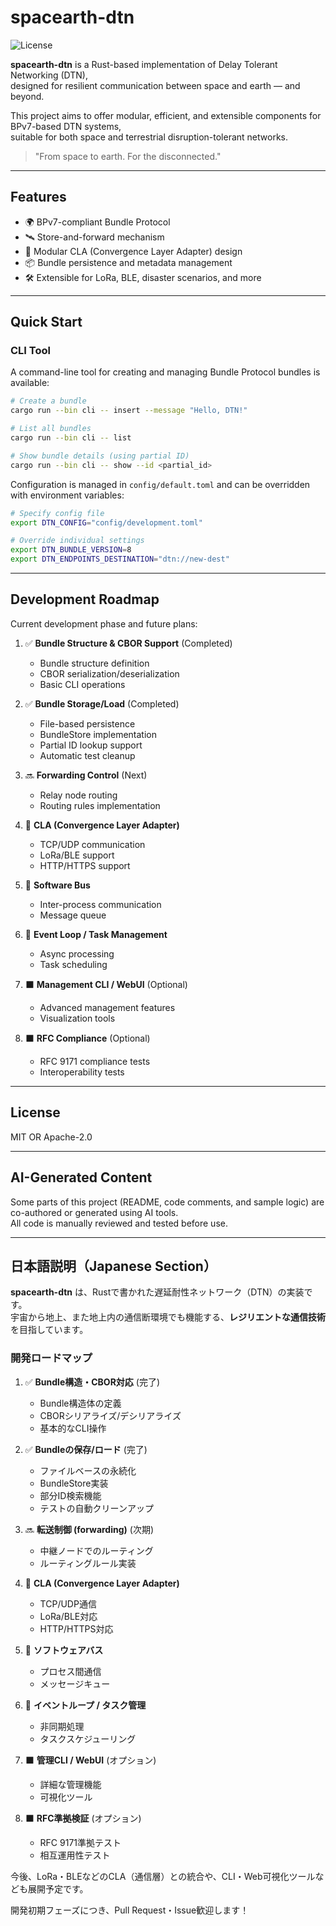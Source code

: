 # spacearth-dtn

![License](https://img.shields.io/badge/license-MIT%20OR%20Apache--2.0-blue)

**spacearth-dtn** is a Rust-based implementation of Delay Tolerant Networking (DTN),  
designed for resilient communication between space and earth — and beyond.

This project aims to offer modular, efficient, and extensible components for BPv7-based DTN systems,  
suitable for both space and terrestrial disruption-tolerant networks.

> "From space to earth. For the disconnected."

---

## Features

- 🌍 BPv7-compliant Bundle Protocol
- 🛰️ Store-and-forward mechanism
- 🔌 Modular CLA (Convergence Layer Adapter) design
- 📦 Bundle persistence and metadata management
- 🛠️ Extensible for LoRa, BLE, disaster scenarios, and more

---

## Quick Start

### CLI Tool

A command-line tool for creating and managing Bundle Protocol bundles is available:

```bash
# Create a bundle
cargo run --bin cli -- insert --message "Hello, DTN!"

# List all bundles
cargo run --bin cli -- list

# Show bundle details (using partial ID)
cargo run --bin cli -- show --id <partial_id>
```

Configuration is managed in `config/default.toml` and can be overridden with environment variables:

```bash
# Specify config file
export DTN_CONFIG="config/development.toml"

# Override individual settings
export DTN_BUNDLE_VERSION=8
export DTN_ENDPOINTS_DESTINATION="dtn://new-dest"
```

---

## Development Roadmap

Current development phase and future plans:

1. ✅ **Bundle Structure & CBOR Support** (Completed)
   - Bundle structure definition
   - CBOR serialization/deserialization
   - Basic CLI operations

2. ✅ **Bundle Storage/Load** (Completed)
   - File-based persistence
   - BundleStore implementation
   - Partial ID lookup support
   - Automatic test cleanup

3. 🔜 **Forwarding Control** (Next)
   - Relay node routing
   - Routing rules implementation

4. 🚧 **CLA (Convergence Layer Adapter)**
   - TCP/UDP communication
   - LoRa/BLE support
   - HTTP/HTTPS support

5. 🚧 **Software Bus**
   - Inter-process communication
   - Message queue

6. 🚧 **Event Loop / Task Management**
   - Async processing
   - Task scheduling

7. ⬛ **Management CLI / WebUI** (Optional)
   - Advanced management features
   - Visualization tools

8. ⬛ **RFC Compliance** (Optional)
   - RFC 9171 compliance tests
   - Interoperability tests

---

## License

MIT OR Apache-2.0

---

## AI-Generated Content

Some parts of this project (README, code comments, and sample logic) are co-authored or generated using AI tools.  
All code is manually reviewed and tested before use.

---

## 日本語説明（Japanese Section）

**spacearth-dtn** は、Rustで書かれた遅延耐性ネットワーク（DTN）の実装です。  
宇宙から地上、また地上内の通信断環境でも機能する、**レジリエントな通信技術**を目指しています。

### 開発ロードマップ

1. ✅ **Bundle構造・CBOR対応** (完了)
   - Bundle構造体の定義
   - CBORシリアライズ/デシリアライズ
   - 基本的なCLI操作

2. ✅ **Bundleの保存/ロード** (完了)
   - ファイルベースの永続化
   - BundleStore実装
   - 部分ID検索機能
   - テストの自動クリーンアップ

3. 🔜 **転送制御 (forwarding)** (次期)
   - 中継ノードでのルーティング
   - ルーティングルール実装

4. 🚧 **CLA (Convergence Layer Adapter)**
   - TCP/UDP通信
   - LoRa/BLE対応
   - HTTP/HTTPS対応

5. 🚧 **ソフトウェアバス**
   - プロセス間通信
   - メッセージキュー

6. 🚧 **イベントループ / タスク管理**
   - 非同期処理
   - タスクスケジューリング

7. ⬛ **管理CLI / WebUI** (オプション)
   - 詳細な管理機能
   - 可視化ツール

8. ⬛ **RFC準拠検証** (オプション)
   - RFC 9171準拠テスト
   - 相互運用性テスト

今後、LoRa・BLEなどのCLA（通信層）との統合や、CLI・Web可視化ツールなども展開予定です。

開発初期フェーズにつき、Pull Request・Issue歓迎します！
